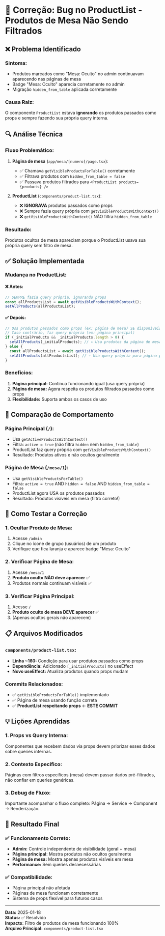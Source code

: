 # 🐛 Correção: Bug no ProductList - Produtos de Mesa Não Sendo Filtrados

## ❌ **Problema Identificado**

### **Sintoma:**

- Produtos marcados como "Mesa: Oculto" no admin continuavam aparecendo nas páginas de mesa
- Badge "Mesa: Oculto" aparecia corretamente no admin
- Migração `hidden_from_table` aplicada corretamente

### **Causa Raiz:**

O componente `ProductList` estava **ignorando** os produtos passados como props e sempre fazendo sua própria query interna.

## 🔍 **Análise Técnica**

### **Fluxo Problemático:**

1. **Página de mesa** (`app/mesa/[numero]/page.tsx`):

   - ✅ Chamava `getVisibleProductsForTable()` corretamente
   - ✅ Filtrava produtos com `hidden_from_table = false`
   - ✅ Passava produtos filtrados para `<ProductList products={products} />`

2. **ProductList** (`components/product-list.tsx`):
   - ❌ **IGNORAVA** produtos passados como props
   - ❌ Sempre fazia query própria com `getVisibleProductsWithContext()`
   - ❌ `getVisibleProductsWithContext()` NÃO filtra `hidden_from_table`

### **Resultado:**

Produtos ocultos de mesa apareciam porque o ProductList usava sua própria query sem filtro de mesa.

## ✅ **Solução Implementada**

### **Mudança no ProductList:**

#### **❌ Antes:**

```typescript
// SEMPRE fazia query própria, ignorando props
const allProductsList = await getVisibleProductsWithContext();
setAllProducts(allProductsList);
```

#### **✅ Depois:**

```typescript
// Usa produtos passados como props (ex: página de mesa) SE disponíveis
// Caso contrário, faz query própria (ex: página principal)
if (_initialProducts && _initialProducts.length > 0) {
  setAllProducts(_initialProducts); // ← Usa produtos da página de mesa
} else {
  const allProductsList = await getVisibleProductsWithContext();
  setAllProducts(allProductsList); // ← Usa query própria para página principal
}
```

### **Benefícios:**

1. **Página principal:** Continua funcionando igual (usa query própria)
2. **Página de mesa:** Agora respeita os produtos filtrados passados como props
3. **Flexibilidade:** Suporta ambos os casos de uso

## 🎯 **Comparação de Comportamento**

### **Página Principal (`/`):**

- Usa `getActiveProductsWithContext()`
- Filtra: `active = true` (não filtra `hidden` nem `hidden_from_table`)
- ProductList faz query própria com `getVisibleProductsWithContext()`
- Resultado: Produtos ativos e não ocultos geralmente

### **Página de Mesa (`/mesa/1`):**

- Usa `getVisibleProductsForTable()`
- Filtra: `active = true` AND `hidden = false` AND `hidden_from_table = false`
- ProductList agora USA os produtos passados
- Resultado: Produtos visíveis em mesa (filtro correto!)

## 🧪 **Como Testar a Correção**

### **1. Ocultar Produto de Mesa:**

1. Acesse `/admin`
2. Clique no ícone de grupo (usuários) de um produto
3. Verifique que fica laranja e aparece badge "Mesa: Oculto"

### **2. Verificar Página de Mesa:**

1. Acesse `/mesa/1`
2. **Produto oculto NÃO deve aparecer** ✅
3. Produtos normais continuam visíveis ✅

### **3. Verificar Página Principal:**

1. Acesse `/`
2. **Produto oculto de mesa DEVE aparecer** ✅
3. (Apenas ocultos gerais não aparecem)

## 📋 **Arquivos Modificados**

### **`components/product-list.tsx`:**

- **Linha ~160:** Condição para usar produtos passados como props
- **Dependência:** Adicionado `[_initialProducts]` no useEffect
- **Novo useEffect:** Atualiza produtos quando props mudam

### **Commits Relacionados:**

- ✅ `getVisibleProductsForTable()` implementado
- ✅ Página de mesa usando função correta
- ✅ **ProductList respeitando props** ← **ESTE COMMIT**

## 💡 **Lições Aprendidas**

### **1. Props vs Query Interna:**

Componentes que recebem dados via props devem priorizar esses dados sobre queries internas.

### **2. Contexto Específico:**

Páginas com filtros específicos (mesa) devem passar dados pré-filtrados, não confiar em queries genéricas.

### **3. Debug de Fluxo:**

Importante acompanhar o fluxo completo: Página → Service → Component → Renderização.

## 🎉 **Resultado Final**

### **✅ Funcionamento Correto:**

- **Admin:** Controle independente de visibilidade (geral + mesa)
- **Página principal:** Mostra produtos não ocultos geralmente
- **Página de mesa:** Mostra apenas produtos visíveis em mesa
- **Performance:** Sem queries desnecessárias

### **✅ Compatibilidade:**

- Página principal não afetada
- Páginas de mesa funcionam corretamente
- Sistema de props flexível para futuros casos

---

**Data:** 2025-01-18  
**Status:** ✅ Resolvido  
**Impacto:** Filtro de produtos de mesa funcionando 100%  
**Arquivo Principal:** `components/product-list.tsx`
